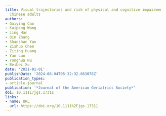 ```yaml
---
title: Visual trajectories and risk of physical and cognitive impairment among older
  Chinese adults
authors:
- Guiying Cao
- Kaipeng Wang
- Ling Han
- Qin Zhang
- Shanshan Yao
- Zishuo Chen
- Ziting Huang
- Yan Luo
- Yonghua Hu
- Beibei Xu
date: '2021-01-01'
publishDate: '2024-08-04T05:32:32.663078Z'
publication_types:
- article-journal
publication: '*Journal of the American Geriatrics Society*'
doi: 10.1111/jgs.17311
links:
- name: URL
  url: https://doi.org/10.1111%2Fjgs.17311
---
```

